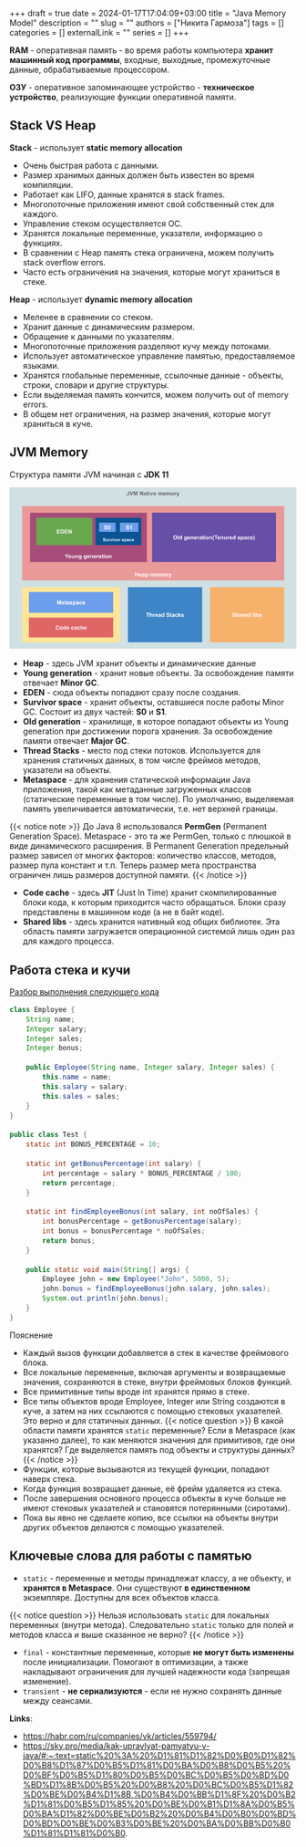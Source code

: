 +++ 
draft = true
date = 2024-01-17T17:04:09+03:00
title = "Java Memory Model"
description = ""
slug = ""
authors = ["Никита Гармоза"]
tags = []
categories = []
externalLink = ""
series = []
+++

**RAM** - оперативная память - во время работы компьютера **хранит машинный код программы**, входные, выходные, промежуточные данные,
обрабатываемые процессором.

**ОЗУ** - оперативное запоминающее устройство - **техническое устройство**, реализующие функции оперативной памяти.

## Stack VS Heap

**Stack** - использует **static memory allocation**

- Очень быстрая работа с данными.
- Размер хранимых данных должен быть известен во время компиляции.
- Работает как LIFO, данные хранятся в stack frames.
- Многопоточные приложения имеют свой собственный стек для каждого.
- Управление стеком осуществляется ОС.
- Хранятся локальные переменные, указатели, информацию о функциях.
- В сравнении с Heap память стека ограничена, можем получить stack overflow errors.
- Часто есть ограничения на значения, которые могут храниться в стеке.

**Heap** - использует **dynamic memory allocation**

- Меленее в сравнении со стеком.
- Хранит данные с динамическим размером.
- Обращение к данными по указателям.
- Многопоточные приложения разделяют кучу между потоками.
- Использует автоматическое управление памятью, предоставляемое языками.
- Хранятся глобальные переменные, ссылочные данные - объекты, строки, словари и другие структуры.
- Если выделяемая память кончится, можем получить out of memory errors.
- В общем нет ограничения, на размер значения, которые могут храниться в куче.

## JVM Memory

Структура памяти JVM начиная с **JDK 11**

![](jvm-memory.png)

- **Heap** - здесь JVM хранит объекты и динамические данные
- **Young generation** - хранит новые объекты. За освобождение памяти отвечает **Minor GC**.
- **EDEN** - сюда объекты попадают сразу после создания.
- **Survivor space** - хранит объекты, оставшиеся после работы Minor GC. Состоит из двух частей: **S0** и **S1**.
- **Old generation** - хранилище, в которое попадают объекты из Young generation при достижении порога хранения. За освобождение памяти отвечает **Major GC**.
- **Thread Stacks** - место под стеки потоков. Используется для хранения статичных данных, в том числе фреймов методов, указатели на объекты.
- **Metaspace** - для хранения статической информации Java приложения, такой как метаданные загруженных классов (статические переменные в том числе). По умолчанию, выделяемая память увеличивается автоматически, т.е. нет верхней границы.

{{< notice note >}}
До Java 8 использовался **PermGen** (Permanent Generation Space). Metaspace - это та же PermGen, только с плюшкой в виде динамического расширения. В Permanent Generation предельный размер зависел от многих факторов: количество классов, методов, размер пула констант и т.п. Теперь размер мета пространства ограничен лишь размеров доступной памяти.
{{< /notice >}}

- **Code cache** - здесь **JIT** (Just In Time) хранит скомпилированные блоки кода, к которым приходится часто обращаться. Блоки сразу представлены в машинном коде (а не в байт коде).
- **Shared libs** - здесь хранится нативный код общих библиотек. Эта область памяти загружается операционной системой лишь один раз для каждого процесса.

## Работа стека и кучи

[Разбор выполнения следующего кода](JVM_memory_use.pdf)

```java
class Employee {
    String name;
    Integer salary;
    Integer sales;
    Integer bonus;

    public Employee(String name, Integer salary, Integer sales) {
        this.name = name;
        this.salary = salary;
        this.sales = sales;
    }
}

public class Test {
    static int BONUS_PERCENTAGE = 10;

    static int getBonusPercentage(int salary) {
        int percentage = salary * BONUS_PERCENTAGE / 100;
        return percentage;
    }

    static int findEmployeeBonus(int salary, int noOfSales) {
        int bonusPercentage = getBonusPercentage(salary);
        int bonus = bonusPercentage * noOfSales;
        return bonus;
    }

    public static void main(String[] args) {
        Employee john = new Employee("John", 5000, 5);
        john.bonus = findEmployeeBonus(john.salary, john.sales);
        System.out.println(john.bonus);
    }
}
```

Пояснение

- Каждый вызов функции добавляется в стек в качестве фреймового блока.
- Все локальные переменные, включая аргументы и возвращаемые значения, сохраняются в стеке, внутри фреймовых блоков функций.
- Все примитивные типы вроде int хранятся прямо в стеке.
- Все типы объектов вроде Employee, Integer или String создаются в куче, а затем на них ссылаются с помощью стековых указателей. Это верно и для статичных данных.
  {{< notice question >}}
  В какой области памяти хранятся `static` переменные? Если в Metaspace (как указанно далее), то как меняются значения для примитивов, где они хранятся? Где выделяется память под объекты и структуры данных?
  {{< /notice >}}
- Функции, которые вызываются из текущей функции, попадают наверх стека.
- Когда функция возвращает данные, её фрейм удаляется из стека.
- После завершения основного процесса объекты в куче больше не имеют стековых указателей и становятся потерянными (сиротами).
- Пока вы явно не сделаете копию, все ссылки на объекты внутри других объектов делаются с помощью указателей.

## Ключевые слова для работы с памятью

- `static` - переменные и методы принадлежат классу, а не объекту, и **хранятся в Metaspace**. Они существуют **в единственном** экземпляре. Доступны для всех объектов класса.

{{< notice question >}}
Нельзя использовать `static` для локальных переменных (внутри метода). Следовательно `static` только для полей и методов класса и выше сказанное не верно?
{{< /notice >}}

- `final` - константные переменные, которые **не могут быть изменены** после инициализации. Помогают в оптимизации, а также накладывают ограничения для лучшей надежности кода (запрещая изменение).
- `transient` - **не сериализуются** - если не нужно сохранять данные между сеансами.

**Links**:

- https://habr.com/ru/companies/vk/articles/559794/
- https://sky.pro/media/kak-upravlyat-pamyatyu-v-java/#:~:text=static%20%3A%20%D1%81%D1%82%D0%B0%D1%82%D0%B8%D1%87%D0%B5%D1%81%D0%BA%D0%B8%D0%B5%20%D0%BF%D0%B5%D1%80%D0%B5%D0%BC%D0%B5%D0%BD%D0%BD%D1%8B%D0%B5%20%D0%B8%20%D0%BC%D0%B5%D1%82%D0%BE%D0%B4%D1%8B,%D0%B4%D0%BB%D1%8F%20%D0%B2%D1%81%D0%B5%D1%85%20%D0%BE%D0%B1%D1%8A%D0%B5%D0%BA%D1%82%D0%BE%D0%B2%20%D0%B4%D0%B0%D0%BD%D0%BD%D0%BE%D0%B3%D0%BE%20%D0%BA%D0%BB%D0%B0%D1%81%D1%81%D0%B0.
